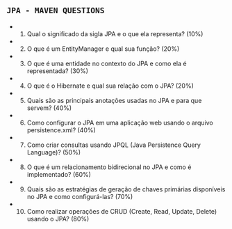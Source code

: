 ## `JPA - MAVEN QUESTIONS`

- 01. Qual o significado da sigla JPA e o que ela representa? (10%)
- 02. O que é um EntityManager e qual sua função? (20%)
- 03. O que é uma entidade no contexto do JPA e como ela é representada? (30%)
- 04. O que é o Hibernate e qual sua relação com o JPA? (20%)
- 05. Quais são as principais anotações usadas no JPA e para que servem? (40%)
- 06. Como configurar o JPA em uma aplicação web usando o arquivo persistence.xml? (40%)
- 07. Como criar consultas usando JPQL (Java Persistence Query Language)? (50%)
- 08. O que é um relacionamento bidirecional no JPA e como é implementado? (60%)
- 09. Quais são as estratégias de geração de chaves primárias disponíveis no JPA e como configurá-las? (70%)
- 10. Como realizar operações de CRUD (Create, Read, Update, Delete) usando o JPA? (80%)
